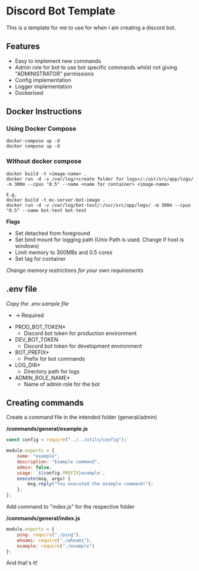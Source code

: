 # Discord Bot Template

This is a template for me to use for when I am creating a discord bot.

## Features

- Easy to implement new commands
- Admin role for bot to use bot specific commands whilst not giving "ADMINISTRATOR" permissions
- Config implementation
- Logger implementation
- Dockerised

## Docker Instructions

### Using Docker Compose

```
docker-compose up -d
docker compose up -d
```

### Without docker compose

```
docker build -t <image-name> .
docker run -d -v /var/log/<create folder for logs>/:/usr/src/app/logs/ -m 300m --cpus "0.5" --name <name for container> <image-name>

E.g.
docker build -t mc-server-bot-image .
docker run -d -v /var/log/bot-test/:/usr/src/app/logs/ -m 300m --cpus "0.5" --name bot-test bot-test
```

**Flags**

- Set detached from foreground
- Set bind mount for logging path (Unix Path is used. Change if host is windows)
- Limit memory to 300MBs and 0.5 cores
- Set tag for container

*Change memory restrictions for your own requirements*

## .env file

*Copy the .env.sample file*

* -> Required

- PROD_BOT_TOKEN*
    - Discord bot token for production environment
- DEV_BOT_TOKEN
    - Discord bot token for development environment
- BOT_PREFIX*
    - Prefix for bot commands
- LOG_DIR*
    - Directory path for logs
- ADMIN_ROLE_NAME*
    - Name of admin role for the bot

## Creating commands

Create a command file in the intended folder (general/admin)

**/commands/general/example.js**

```javascript
const config = require("../../utils/config");

module.exports = {
    name: "example",
    description: "Example command",
    admin: false,
    usage: `${config.PREFIX}example`,
    execute(msg, args) {
        msg.reply("You executed the example command!");
    },
};
```

Add command to "index.js" for the respective folder

**/commands/general/index.js**

```javascript
module.exports = {
    ping: require("./ping"),
    whoami: require("./whoami"),
    example: require("./example")
};
```

And that's it!
